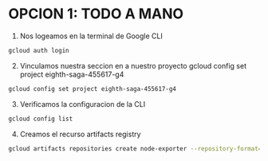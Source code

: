 # OPCION 1: TODO A MANO

1. Nos logeamos en la terminal de Google CLI

```bash
gcloud auth login

```
2. Vinculamos nuestra seccion en a nuestro proyecto
gcloud config set project eighth-saga-455617-g4

```bash
gcloud config set project eighth-saga-455617-g4 

```
3. Verificamos la configuracion de la CLI


```bash
gcloud config list

```

4. Creamos el recurso artifacts registry


```bash
gcloud artifacts repositories create node-exporter --repository-format=docker --location=us-central1 --description="Repositorio para imagenes de docker"
```

